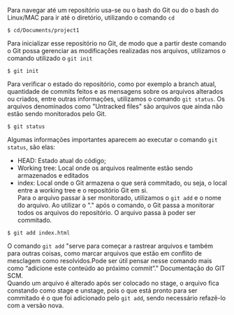 Para navegar até um repositório usa-se ou o bash do Git ou do o bash do Linux/MAC para ir até o diretório, utilizando o comando `cd`

```
$ cd/Documents/project1
```

Para inicializar esse repositório no Git, de modo que a partir deste comando o Git possa gerenciar as modificações realizadas nos arquivos, utilizamos o comando utilizado o `git init`

```
$ git init
```

Para verificar o estado do repositório, como por exemplo a branch atual, quantidade de commits feitos e as mensagens sobre os arquivos alterados ou criados, entre outras informações, utilizamos o comando `git status`.
Os arquivos denominados como "Untracked files" são arquivos que ainda não estão sendo monitorados pelo Git.
```
$ git status
```
Algumas informações importantes aparecem ao executar o comando `git status`, são elas:<br>
- HEAD: Estado atual do código;
- Working tree: Local onde os arquivos realmente estão sendo armazenados e editados
- index: Local onde o Git armazena o que será commitado, ou seja, o local entre a working tree e o repositório Git em si.<br>
Para o arquivo passar à ser monitorado, utilizamos o `git add` e o nome do arquivo. Ao utilizar o "." após o comando, o Git passa a monitorar todos os arquivos do repositório.
O arquivo passa à poder ser commitado.
```
$ git add index.html
```
O comando `git add` "serve para começar a rastrear arquivos e também para outras coisas, como marcar arquivos que estão em conflito de mesclagem como resolvidos.Pode ser útil pensar nesse comando mais como “adicione este conteúdo ao próximo commit”." Documentação do GIT SCM.<br>
Quando um arquivo é alterado após ser colocado no stage, o arquivo fica constando como stage e unstage, pois o que está pronto para ser commitado é o que foi adicionado pelo `git add`, sendo necessário refazê-lo com a versão nova.
